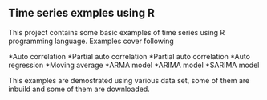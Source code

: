 ## Time series exmples using R

This project contains some basic examples of time series using R programming language. Examples cover following

*Auto correlation 
*Partial auto correlation
*Partial auto correlation
*Auto regression
*Moving average
*ARMA model
*ARIMA model
*SARIMA model

This examples are demostrated using various data set, some of them are inbuild and some of them are downloaded. 

